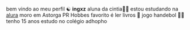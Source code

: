 bem vindo ao meu perfil ☯️
**ingxz**
aluna da cintia👩‍🏫
estou estudando na [alura](https://www.alura.com.br/)
moro em Astorga PR 
Hobbes favorito é ler livros 📘
jogo handebol 🤾‍♀️
tenho 15 anos 
estudo no colégio adhopho 
